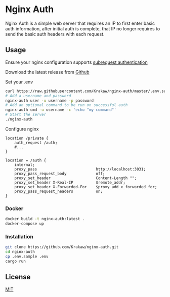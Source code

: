 # Nginx Auth

Nginx Auth is a simple web server that requires an IP to first enter basic auth information,
after initial auth is complete, that IP no longer requires to send the basic auth headers with each request.

## Usage

Ensure your nginx configuration supports [subrequest authentication](https://docs.nginx.com/nginx/admin-guide/security-controls/configuring-subrequest-authentication/)

Download the latest release from [Github](https://github.com/Krakaw/nginx-auth/releases)

Set your .env

```bash
curl https://raw.githubusercontent.com/Krakaw/nginx-auth/master/.env.sample -o .env
# Add a username and password
nginx-auth user -u username -p password
# Add an optional command to be run on successful auth
nginx-auth cmd -u username -c 'echo "my command"'
# Start the server
./nginx-auth
```

Configure nginx

```nginx
location /private {
    auth_request /auth;
    #...
}

location = /auth {
    internal;
    proxy_pass                          http://localhost:3031;
    proxy_pass_request_body             off;
    proxy_set_header                    Content-Length "";
    proxy_set_header X-Real-IP          $remote_addr;
    proxy_set_header X-Forwarded-For    $proxy_add_x_forwarded_for;
    proxy_pass_request_headers          on;
}
```

### Docker

```bash
docker build -t nginx-auth:latest .
docker-compose up
```

### Installation

```bash
git clone https://github.com/Krakaw/nginx-auth.git
cd nginx-auth
cp .env.sample .env
cargo run
```

## License
[MIT](https://choosealicense.com/licenses/mit/)
